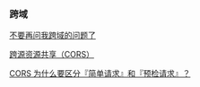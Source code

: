 ### 跨域

[不要再问我跨域的问题了](https://segmentfault.com/a/1190000015597029)

[跨源资源共享（CORS）](https://developer.mozilla.org/zh-CN/docs/Web/HTTP/CORS)

[CORS 为什么要区分『简单请求』和『预检请求』？](https://juejin.cn/post/6844903936512491528)